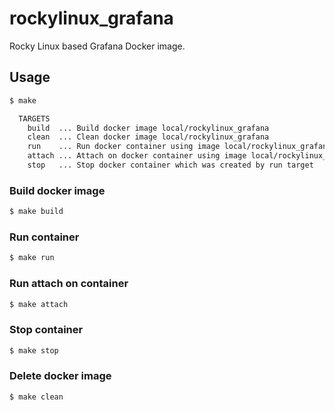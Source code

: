 # rockylinux_grafana

Rocky Linux based Grafana Docker image.

## Usage

```bash
$ make

  TARGETS
    build  ... Build docker image local/rockylinux_grafana
    clean  ... Clean docker image local/rockylinux_grafana
    run    ... Run docker container using image local/rockylinux_grafana
    attach ... Attach on docker container using image local/rockylinux_grafana
    stop   ... Stop docker container which was created by run target

```

### Build docker image

```bash
$ make build
```

### Run container

```bash
$ make run
```

### Run attach on container

```bash
$ make attach
```

### Stop container

```bash
$ make stop
```

### Delete docker image

```bash
$ make clean
```
